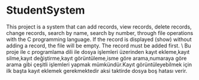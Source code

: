 # StudentSystem
This project is a system that can add records, view records, delete records, change records, search by name, search by number, through file operations with the C programming language.
If the record is displayed (show) without adding a record, the file will be empty. The record must be added first.
\\
Bu proje ile c programlama dili ile dosya işlemleri üzerinden kayıt ekleme,kayıt silme,kayıt değiştirme,kayıt görüntüleme,isme göre arama,numaraya göre arama gibi çeşitli işlemleri yapmak mümkündür.Kayıt görüntüleyebilmek için ilk başta kayıt eklemek gerekmektedir aksi taktirde dosya boş hatası verir.
